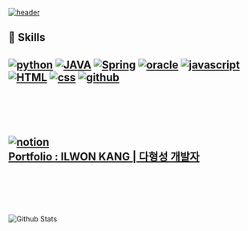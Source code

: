 <a href="https://github.com/kangilwon">![header](https://capsule-render.vercel.app/api?type=transparent&color=random&height=300&section=header&text=kangilwon&fontSize=90)</a>

## :muscle: Skills

[![python](https://img.shields.io/badge/python-blue?style=flat-square&logo=python&logoColor=black)](https://github.com/kangilwon/Beakjoon-Team-Notes) [![JAVA](https://img.shields.io/badge/JAVA-007396?style=flat-square&logo=JAVA&logoColor=black)](https://github.com/kangilwon/yoplleProject) [![Spring](https://img.shields.io/badge/Spring-6DB33F?style=flat-square&logo=Spring&logoColor=black)](https://github.com/kangilwon/yoplleProject) [![oracle](https://img.shields.io/badge/oracle-F80000?style=flat-square&logo=oracle&logoColor=black)](https://github.com/kangilwon/yoplleProject) [![javascript](https://img.shields.io/badge/javascript-F7DF1E?style=flat-square&logo=javascript&logoColor=black)](https://github.com/kangilwon/yoplleProject) [![HTML](https://img.shields.io/badge/HTML-E34F26?style=flat-square&logo=html5&logoColor=black)](https://github.com/kangilwon/yoplleProject) [![css](https://img.shields.io/badge/css-1572B6?style=flat-square&logo=css3&logocss3&logoColor=white)](https://github.com/kangilwon/yoplleProject) [![github](https://img.shields.io/badge/github-181717?style=flat-square&logo=github&logoColor=white)](https://github.com/kangilwon/yoplleProject)
<br><br>
---
<br><br>
 [![notion](https://img.shields.io/badge/notion-181717?style=flat-square&logo=notion&logoColor=white)](https://github.com/kangilwon/yoplleProject)
<a href="https://rough-eggnog-34e.notion.site/ILWON-KANG-eb579faec392425697af2993748e6bf2"><br>
Portfolio : ILWON KANG | 다형성 개발자</a>
<br><br><br>
---
<br><br>
![Github Stats](https://github-readme-stats.vercel.app/api?username=Kangilwon&show_icons=true)
<br>
